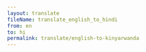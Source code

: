 ```yaml
--- 
layout: translate 
fileName: translate_english_to_hindi 
from: en
to: hi 
permalink: translate/english-to-kinyarwanda
---
```

